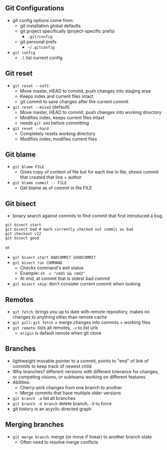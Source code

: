 ## Git Configurations
- git config options come from:
	- git installation global defaults
	- git project specifically (project-specific prefs)
		- `.git/config`
	- git personal prefs
		- `~/.gitconfig`
- `git config`
	- `-l` list current config

## Git reset
- `git reset --soft`:
	- Move master, HEAD to commit, push changes into staging area
	- Keeps index and current files intact
	- git commit to save changes after the current commit
- `git reset --mixed` (default)
	- Move master, HEAD to commit, push changes into working directory
	- Modifies index, keeps current files intaxt
	- needs `git add` before committing
- `git reset --hard`
	- Completely resets working directory
	- Modifies index, modifies current files
## Git blame
- `git blame FILE`
	- Gives copy of content of file but for each line in file, shows commit that created that line + author
- `git blame commit -- FILE`
	- Get blame as of commit in file FILE
## Git bisect
- binary search against commits to find commit that first introduced a bug
```
git bisect start
git bisect bad # mark currently checked out commit as bad
git checkout v12
git bisect good
```
or
- `git bisect start BADCOMMIT GOODCOMMIT`
- `git bisect run COMMAND`
	- Checks command's exit status
	- Example: `sh -c "cmd1 && cmd2"`
	- At end, at commit that is oldest bad commit
- `git bisect skip`: don't consider current commit when looking
## Remotes
- `git fetch`: brings you up to date with remote repository, makes no changes to anything other than remote cache
- `git pull`: `git fetch` + merge changes into commits + working files
- `git remote`: lists all remotes, `-v` to list urls
	- `origin` is default remote when git clone
## Branches
- lightweight movable pointer to a commit, points to "end" of link of commits to keep track of newest child
- Why branches? different versions with different tolerance for changes, or competing visions, or subteams working on different features
- Abilities: 
	- Cherry-pick changes from one branch to another
	- Merge commits that have multiple older versions
- `git branch -a` list all branches
- `git branch -d branch` delete branch, `-D` to force
- git history is an acyclic directed graph
## Merging branches
- `git merge branch`: merge (or move if linear) to another branch state
	- Often need to resolve merge conflicts
